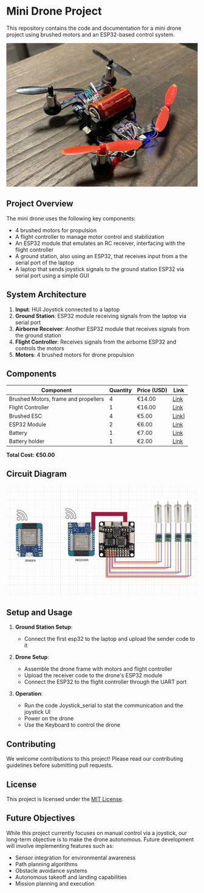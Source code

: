 # Mini Drone Project

This repository contains the code and documentation for a mini drone project using brushed motors and an ESP32-based control system.

![Mini quadcopter](images/drone-img.jpg)

## Project Overview

The mini drone uses the following key components:
- 4 brushed motors for propulsion
- A flight controller to manage motor control and stabilization
- An ESP32 module that emulates an RC receiver, interfacing with the flight controller
- A ground station, also using an ESP32, that receives input from a the serial port of the laptop
- A laptop that sends joystick signals to the ground station ESP32 via serial port using a simple GUI

## System Architecture

1. **Input**: HUI Joystick connected to a laptop
2. **Ground Station**: ESP32 module receiving signals from the laptop via serial port
3. **Airborne Receiver**: Another ESP32 module that receives signals from the ground station
4. **Flight Controller**: Receives signals from the airborne ESP32 and controls the motors
5. **Motors**: 4 brushed motors for drone propulsion

## Components

| Component | Quantity | Price (USD) | Link |
|-----------|----------|-------------|------|
| Brushed Motors, frame and propellers | 4 | €14.00 | [Link](https://www.aliexpress.com/item/32776829828.html?spm=a2g0o.order_list.order_list_main.166.218f3696a4j7cG) |
| Flight Controller | 1 | €16.00| [Link](https://www.aliexpress.com/item/1005005253184101.html?spm=a2g0o.order_list.order_list_main.152.218f3696a4j7cG) |
| Brushed ESC | 4 | €5.00 | [Link](https://it.aliexpress.com/item/1005007060330812.html?spm=a2g0o.order_list.order_list_main.131.218f3696a4j7cG&gatewayAdapt=glo2ita)] |
| ESP32 Module | 2 | €6.00 | [Link](https://www.aliexpress.com/item/32858054775.html?spm=a2g0o.order_list.order_list_main.147.218f3696a4j7cG) |
| Battery | 1 | €7.00 | [Link](https://www.amazon.de/-/en/dp/B07KWDPP7W) |
| Battery holder | 1 | €2.00 | [Link](https://www.aliexpress.com/item/1005001346705221.html?spm=a2g0o.order_list.order_list_main.156.218f3696a4j7cG) |

**Total Cost: €50.00**

## Circuit Diagram

![Circuit Diagram](images/Architecture.jpg)

## Setup and Usage

1. **Ground Station Setup**:
   - Connect the first esp32 to the laptop and upload the sender code to it

2. **Drone Setup**:
   - Assemble the drone frame with motors and flight controller
   - Upload the receiver code to the drone's ESP32 module
   - Connect the ESP32 to the flight controller through the UART port

3. **Operation**:
   - Run the code Joystick_serial to stat the communication and the joystick UI
   - Power on the drone
   - Use the Keyboard to control the drone

## Contributing

We welcome contributions to this project! Please read our contributing guidelines before submitting pull requests.

## License

This project is licensed under the [MIT License](LICENSE).

## Future Objectives

While this project currently focuses on manual control via a joystick, our long-term objective is to make the drone autonomous. Future development will involve implementing features such as:

- Sensor integration for environmental awareness
- Path planning algorithms
- Obstacle avoidance systems
- Autonomous takeoff and landing capabilities
- Mission planning and execution
